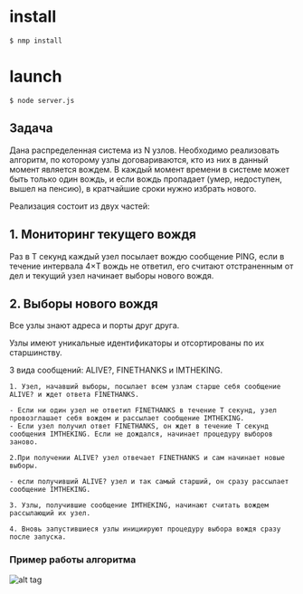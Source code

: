 # install

    $ nmp install

# launch

    $ node server.js
    
    
## Задача
Дана распределенная система из N узлов. Необходимо реализовать алгоритм, по которому узлы договариваются, кто из них в данный момент является вождем. В каждый момент времени в системе может быть только один вождь, и если вождь пропадает (умер, недоступен, вышел на пенсию), в кратчайшие сроки нужно избрать нового.

Реализация состоит из двух частей:

## 1. Мониторинг текущего вождя
Раз в T секунд каждый узел посылает вождю сообщение PING, если в течение интервала 4×T вождь не ответил, его считают отстраненным от дел и текущий узел начинает выборы нового вождя.

## 2. Выборы нового вождя
Все узлы знают адреса и порты друг друга.

Узлы имеют уникальные идентификаторы и отсортированы по их старшинству.

3 вида сообщений: ALIVE?, FINETHANKS и IMTHEKING.

    1. Узел, начавший выборы, посылает всем узлам старше себя сообщение ALIVE? и ждет ответа FINETHANKS.

    - Если ни один узел не ответил FINETHANKS в течение T секунд, узел провозглашает себя вождем и рассылает сообщение IMTHEKING.
    - Если узел получил ответ FINETHANKS, он ждет в течение T секунд сообщения IMTHEKING. Если не дождался, начинает процедуру выборов заново. 
    
    2.При получении ALIVE? узел отвечает FINETHANKS и cам начинает новые выборы.
    
    - если получивший ALIVE? узел и так самый старший, он сразу рассылает сообщение IMTHEKING. 
    
    3. Узлы, получившие сообщение IMTHEKING, начинают считать вождем рассылающий их узел.
    
    4. Вновь запустившиеся узлы инициируют процедуру выбора вождя сразу после запуска. 
    
### Пример работы алгоритма
![alt tag](https://cloud.githubusercontent.com/assets/1371337/9981510/e3f78bce-5fd8-11e5-849a-3b0b67a3d16c.gif)

